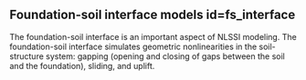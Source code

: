## Foundation-soil interface models id=fs_interface

The foundation-soil interface is an important aspect of NLSSI modeling. The foundation-soil interface
simulates geometric nonlinearities in the soil-structure system: gapping (opening and closing of gaps
between the soil and the foundation), sliding, and uplift.
